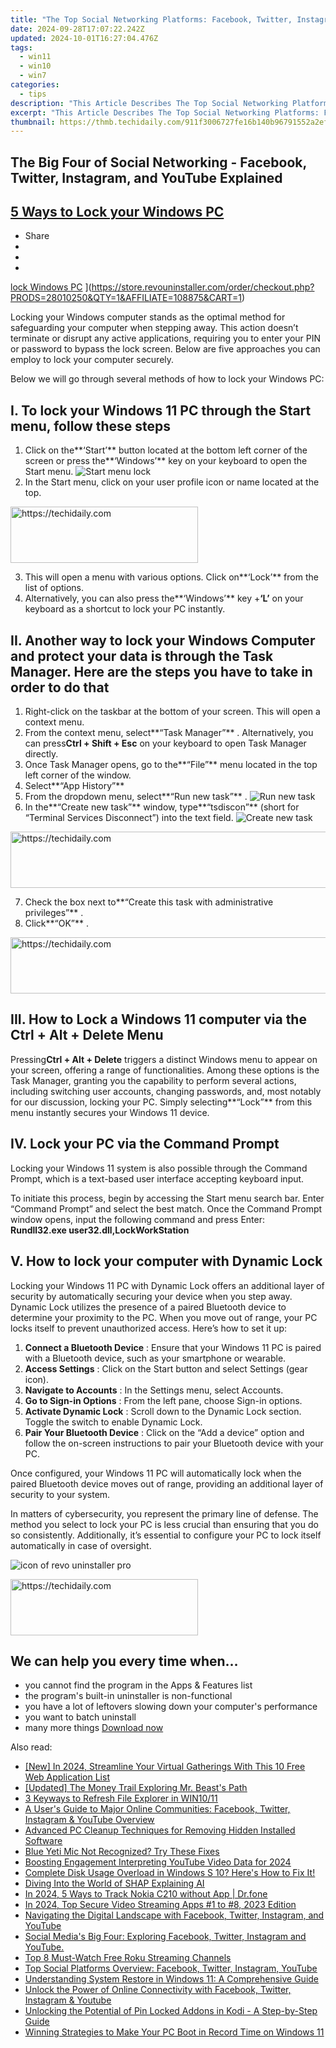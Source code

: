 ```yaml
---
title: "The Top Social Networking Platforms: Facebook, Twitter, Instagram & YouTube"
date: 2024-09-28T17:07:22.242Z
updated: 2024-10-01T16:27:04.476Z
tags:
  - win11
  - win10
  - win7
categories:
  - tips
description: "This Article Describes The Top Social Networking Platforms: Facebook, Twitter, Instagram & YouTube"
excerpt: "This Article Describes The Top Social Networking Platforms: Facebook, Twitter, Instagram & YouTube"
thumbnail: https://thmb.techidaily.com/911f3006727fe16b140b96791552a2ef85c3bfe958d62fe3b92ea45616652f65.jpg
---
```


## The Big Four of Social Networking - Facebook, Twitter, Instagram, and YouTube Explained

## [5 Ways to Lock your Windows PC](https://store.revouninstaller.com/order/checkout.php?PRODS=28010250&QTY=1&AFFILIATE=108875&CART=1)

* Share
* [](http://www.facebook.com/share.php?u=https://www.revouninstaller.com/blog/5-ways-to-lock-your-windows-pc/&title=5+Ways+to+Lock+your+Windows+PC)
* [](https://twitter.com/intent/tweet?text=5+Ways+to+Lock+your+Windows+PC&url=https://www.revouninstaller.com/blog/5-ways-to-lock-your-windows-pc/ "Click to share on Twitter")
* [](https://store.revouninstaller.com/order/checkout.php?PRODS=28010250&QTY=1&AFFILIATE=108875&CART=1)

[lock Windows PC](https://f057a20f961f56a72089-b74530d2d26278124f446233f95622ef.ssl.cf1.rackcdn.com/site/blog/lock-pc/cover.png) ](https://store.revouninstaller.com/order/checkout.php?PRODS=28010250&QTY=1&AFFILIATE=108875&CART=1)

 Locking your Windows computer stands as the optimal method for safeguarding your computer when stepping away. This action doesn’t terminate or disrupt any active applications, requiring you to enter your PIN or password to bypass the lock screen. Below are five approaches you can employ to lock your computer securely.

 Below we will go through several methods of how to lock your Windows PC:

## I. To lock your Windows 11 PC through the Start menu, follow these steps

1. Click on the**‘Start’** button located at the bottom left corner of the screen or press the**‘Windows’** key on your keyboard to open the Start menu. ![Start menu lock](https://f057a20f961f56a72089-b74530d2d26278124f446233f95622ef.ssl.cf1.rackcdn.com/site/blog/lock-pc/method-1-start-menu.png)
2. In the Start menu, click on your user profile icon or name located at the top.

<!-- affiliate ads begin -->
<a href="https://aligracehair.sjv.io/c/5597632/1972665/19272" target="_top" id="1972665">
  <img src="//a.impactradius-go.com/display-ad/19272-1972665" border="0" alt="https://techidaily.com" width="300" height="90"/>
</a>
<img height="0" width="0" src="https://aligracehair.sjv.io/i/5597632/1972665/19272" style="position:absolute;visibility:hidden;" border="0" />
<!-- affiliate ads end -->

3. This will open a menu with various options. Click on**‘Lock’** from the list of options.
4. Alternatively, you can also press the**‘Windows’** key +**‘L’** on your keyboard as a shortcut to lock your PC instantly.

## II. Another way to lock your Windows Computer and protect your data is through the Task Manager. Here are the steps you have to take in order to do that

1. Right-click on the taskbar at the bottom of your screen. This will open a context menu.
2. From the context menu, select**“Task Manager”** . Alternatively, you can press**Ctrl + Shift + Esc** on your keyboard to open Task Manager directly.
3. Once Task Manager opens, go to the**“File”** menu located in the top left corner of the window.
4. Select**“App History”**
5. From the dropdown menu, select**“Run new task”** . ![Run new task](https://f057a20f961f56a72089-b74530d2d26278124f446233f95622ef.ssl.cf1.rackcdn.com/site/blog/lock-pc/method-2-task-manager-1.png)
6. In the**“Create new task”** window, type**“tsdiscon”** (short for “Terminal Services Disconnect”) into the text field. ![Create new task](https://f057a20f961f56a72089-b74530d2d26278124f446233f95622ef.ssl.cf1.rackcdn.com/site/blog/lock-pc/method-2-task-manager-2.png)

<!-- affiliate ads begin -->
<a href="https://appsumo.8odi.net/c/5597632/2151858/7443" target="_top" id="2151858">
  <img src="//a.impactradius-go.com/display-ad/7443-2151858" border="0" alt="https://techidaily.com" width="600" height="90"/>
</a>
<img height="0" width="0" src="https://appsumo.8odi.net/i/5597632/2151858/7443" style="position:absolute;visibility:hidden;" border="0" />
<!-- affiliate ads end -->

7. Check the box next to**“Create this task with administrative privileges”** .
8. Click**“OK”** .

<!-- affiliate ads begin -->
<a href="https://laganoo.pxf.io/c/5597632/1657386/16446" target="_top" id="1657386">
  <img src="//a.impactradius-go.com/display-ad/16446-1657386" border="0" alt="https://techidaily.com" width="728" height="90"/>
</a>
<img height="0" width="0" src="https://laganoo.pxf.io/i/5597632/1657386/16446" style="position:absolute;visibility:hidden;" border="0" />
<!-- affiliate ads end -->

## III. How to Lock a Windows 11 computer via the Ctrl + Alt + Delete Menu

 Pressing**Ctrl + Alt + Delete** triggers a distinct Windows menu to appear on your screen, offering a range of functionalities. Among these options is the Task Manager, granting you the capability to perform several actions, including switching user accounts, changing passwords, and, most notably for our discussion, locking your PC. Simply selecting**“Lock”** from this menu instantly secures your Windows 11 device.

## IV. Lock your PC via the Command Prompt

 Locking your Windows 11 system is also possible through the Command Prompt, which is a text-based user interface accepting keyboard input.

 To initiate this process, begin by accessing the Start menu search bar. Enter “Command Prompt” and select the best match. Once the Command Prompt window opens, input the following command and press Enter:  
**Rundll32.exe user32.dll,LockWorkStation**

## V. How to lock your computer with Dynamic Lock

 Locking your Windows 11 PC with Dynamic Lock offers an additional layer of security by automatically securing your device when you step away. Dynamic Lock utilizes the presence of a paired Bluetooth device to determine your proximity to the PC. When you move out of range, your PC locks itself to prevent unauthorized access. Here’s how to set it up:

1. **Connect a Bluetooth Device** : Ensure that your Windows 11 PC is paired with a Bluetooth device, such as your smartphone or wearable.
2. **Access Settings** : Click on the Start button and select Settings (gear icon).
3. **Navigate to Accounts** : In the Settings menu, select Accounts.
4. **Go to Sign-in Options** : From the left pane, choose Sign-in options.
5. **Activate Dynamic Lock** : Scroll down to the Dynamic Lock section. Toggle the switch to enable Dynamic Lock.
6. **Pair Your Bluetooth Device** : Click on the “Add a device” option and follow the on-screen instructions to pair your Bluetooth device with your PC.

 Once configured, your Windows 11 PC will automatically lock when the paired Bluetooth device moves out of range, providing an additional layer of security to your system.

 In matters of cybersecurity, you represent the primary line of defense. The method you select to lock your PC is less crucial than ensuring that you do so consistently. Additionally, it’s essential to configure your PC to lock itself automatically in case of oversight.

![icon of revo uninstaller pro](https://f057a20f961f56a72089-b74530d2d26278124f446233f95622ef.ssl.cf1.rackcdn.com/site/icons/rup5-64.png)

<!-- affiliate ads begin -->
<a href="https://aligracehair.sjv.io/c/5597632/1938693/19272" target="_top" id="1938693">
  <img src="//a.impactradius-go.com/display-ad/19272-1938693" border="0" alt="https://techidaily.com" width="300" height="90"/>
</a>
<img height="0" width="0" src="https://aligracehair.sjv.io/i/5597632/1938693/19272" style="position:absolute;visibility:hidden;" border="0" />
<!-- affiliate ads end -->

## We can help you every time when…

* you cannot find the program in the Apps & Features list
* the program's built-in uninstaller is non-functional
* you have a lot of leftovers slowing down your computer's performance
* you want to batch uninstall
* many more things
[Download now](https://store.revouninstaller.com/order/checkout.php?PRODS=28010250&QTY=1&AFFILIATE=108875&CART=1)

<ins class="adsbygoogle"
     style="display:block"
     data-ad-format="autorelaxed"
     data-ad-client="ca-pub-7571918770474297"
     data-ad-slot="1223367746"></ins>

<ins class="adsbygoogle"
     style="display:block"
     data-ad-client="ca-pub-7571918770474297"
     data-ad-slot="8358498916"
     data-ad-format="auto"
     data-full-width-responsive="true"></ins>

<span class="atpl-alsoreadstyle">Also read:</span>
<div><ul>
<li><a href="https://screen-capture.techidaily.com/new-in-2024-streamline-your-virtual-gatherings-with-this-10-free-web-application-list/"><u>[New] In 2024, Streamline Your Virtual Gatherings With This 10 Free Web Application List</u></a></li>
<li><a href="https://facebook-record-videos.techidaily.com/updated-the-money-trail-exploring-mr-beasts-path/"><u>[Updated] The Money Trail Exploring Mr. Beast's Path</u></a></li>
<li><a href="https://win11.techidaily.com/3-keyways-to-refresh-file-explorer-in-win1011/"><u>3 Keyways to Refresh File Explorer in WIN10/11</u></a></li>
<li><a href="https://win-forum.techidaily.com/a-users-guide-to-major-online-communities-facebook-twitter-instagram-and-youtube-overview/"><u>A User's Guide to Major Online Communities: Facebook, Twitter, Instagram & YouTube Overview</u></a></li>
<li><a href="https://win-forum.techidaily.com/advanced-pc-cleanup-techniques-for-removing-hidden-installed-software/"><u>Advanced PC Cleanup Techniques for Removing Hidden Installed Software</u></a></li>
<li><a href="https://sound-issues.techidaily.com/blue-yeti-mic-not-recognized-try-these-fixes/"><u>Blue Yeti Mic Not Recognized? Try These Fixes</u></a></li>
<li><a href="https://youtube-videos.techidaily.com/boosting-engagement-interpreting-youtube-video-data-for-2024/"><u>Boosting Engagement Interpreting YouTube Video Data for 2024</u></a></li>
<li><a href="https://win-forum.techidaily.com/1722915360526-complete-disk-usage-overload-in-windows-s-10-heres-how-to-fix-it/"><u>Complete Disk Usage Overload in Windows S 10? Here's How to Fix It!</u></a></li>
<li><a href="https://tech-savvy.techidaily.com/diving-into-the-world-of-shap-explaining-ai/"><u>Diving Into the World of SHAP Explaining AI</u></a></li>
<li><a href="https://android-location-track.techidaily.com/in-2024-5-ways-to-track-nokia-c210-without-app-drfone-by-drfone-virtual-android/"><u>In 2024, 5 Ways to Track Nokia C210 without App | Dr.fone</u></a></li>
<li><a href="https://facebook-videos.techidaily.com/in-2024-top-secure-video-streaming-apps-1-to-8-2023-edition/"><u>In 2024, Top Secure Video Streaming Apps #1 to #8, 2023 Edition</u></a></li>
<li><a href="https://win-forum.techidaily.com/1722915409500-navigating-the-digital-landscape-with-facebook-twitter-instagram-and-youtube/"><u>Navigating the Digital Landscape with Facebook, Twitter, Instagram, and YouTube</u></a></li>
<li><a href="https://win-forum.techidaily.com/1722915286148-social-medias-big-four-exploring-facebook-twitter-instagram-and-youtube/"><u>Social Media's Big Four: Exploring Facebook, Twitter, Instagram and YouTube.</u></a></li>
<li><a href="https://techtrends.techidaily.com/top-8-must-watch-free-roku-streaming-channels/"><u>Top 8 Must-Watch Free Roku Streaming Channels</u></a></li>
<li><a href="https://win-forum.techidaily.com/top-social-platforms-overview-facebook-twitter-instagram-youtube/"><u>Top Social Platforms Overview: Facebook, Twitter, Instagram, YouTube</u></a></li>
<li><a href="https://win-forum.techidaily.com/understanding-system-restore-in-windows-11-a-comprehensive-guide/"><u>Understanding System Restore in Windows 11: A Comprehensive Guide</u></a></li>
<li><a href="https://win-forum.techidaily.com/unlock-the-power-of-online-connectivity-with-facebook-twitter-instagram-and-youtube/"><u>Unlock the Power of Online Connectivity with Facebook, Twitter, Instagram & Youtube</u></a></li>
<li><a href="https://blog-min.techidaily.com/unlocking-the-potential-of-pin-locked-addons-in-kodi-a-step-by-step-guide/"><u>Unlocking the Potential of Pin Locked Addons in Kodi - A Step-by-Step Guide</u></a></li>
<li><a href="https://win-forum.techidaily.com/winning-strategies-to-make-your-pc-boot-in-record-time-on-windows-11/"><u>Winning Strategies to Make Your PC Boot in Record Time on Windows 11</u></a></li>
</ul></div>

